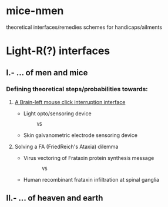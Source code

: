 # mice-nmen
theoretical interfaces/remedies schemes for handicaps/ailments

# Light-R(?) interfaces

## I.- ... of men and mice
### Defining theoretical steps/probabilities towards:

1. [A Brain-left mouse click interruption interface](https://github.com/iconodo/mice-nmen/blob/master/A%20devices%20review.md)

    * Light opto/sensoring device
    
               VS
               
    * Skin galvanometric electrode sensoring device
    
2. Solving a FA (FriedReich's Ataxia) dilemma

   * Virus vectoring of Frataxin protein synthesis message
   
                VS
   
   * Human recombinant frataxin infiltration at spinal ganglia 
     
## II.- ... of heaven and earth
